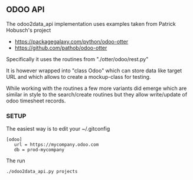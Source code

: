 ## ODOO API

The odoo2data_api implementation uses examples taken from Patrick Hobusch's project

* https://packagegalaxy.com/python/odoo-otter
* https://github.com/pathob/odoo-otter

Specifically it uses the routines from "./otter/odoo/rest.py"

It is however wrapped into "class Odoo" which can store data like target URL
and which allows to create a mockup-class for testing.

While working with the routines a few more variants did emerge which are similar
in style to the search/create routines but they allow write/update of odoo 
timesheet records.

### SETUP

The easiest way is to edit your ~/.gitconfig

    [odoo]
       url = https://mycompany.odoo.com
       db = prod-mycompany

The run

    ./odoo2data_api.py projects
